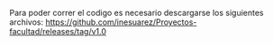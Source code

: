 Para poder correr el codigo es necesario descargarse los siguientes archivos: https://github.com/inesuarez/Proyectos-facultad/releases/tag/v1.0
